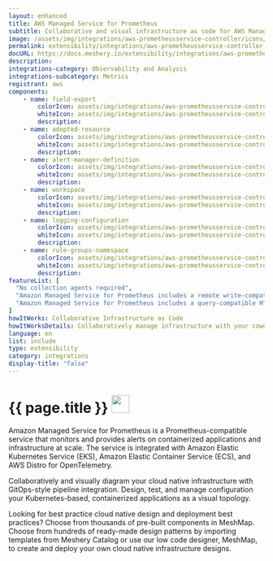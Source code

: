 ```yaml
---
layout: enhanced
title: AWS Managed Service for Prometheus
subtitle: Collaborative and visual infrastructure as code for AWS Managed Service for Prometheus
image: /assets/img/integrations/aws-prometheusservice-controller/icons/color/aws-prometheusservice-controller-color.svg
permalink: extensibility/integrations/aws-prometheusservice-controller
docURL: https://docs.meshery.io/extensibility/integrations/aws-prometheusservice-controller
description: 
integrations-category: Observability and Analysis
integrations-subcategory: Metrics
registrant: aws
components: 
	- name: field-export
		colorIcon: assets/img/integrations/aws-prometheusservice-controller/components/field-export/icons/color/field-export-color.svg
		whiteIcon: assets/img/integrations/aws-prometheusservice-controller/components/field-export/icons/white/field-export-white.svg
		description: 
	- name: adopted-resource
		colorIcon: assets/img/integrations/aws-prometheusservice-controller/components/adopted-resource/icons/color/adopted-resource-color.svg
		whiteIcon: assets/img/integrations/aws-prometheusservice-controller/components/adopted-resource/icons/white/adopted-resource-white.svg
		description: 
	- name: alert-manager-definition
		colorIcon: assets/img/integrations/aws-prometheusservice-controller/components/alert-manager-definition/icons/color/alert-manager-definition-color.svg
		whiteIcon: assets/img/integrations/aws-prometheusservice-controller/components/alert-manager-definition/icons/white/alert-manager-definition-white.svg
		description: 
	- name: workspace
		colorIcon: assets/img/integrations/aws-prometheusservice-controller/components/workspace/icons/color/workspace-color.svg
		whiteIcon: assets/img/integrations/aws-prometheusservice-controller/components/workspace/icons/white/workspace-white.svg
		description: 
	- name: logging-configuration
		colorIcon: assets/img/integrations/aws-prometheusservice-controller/components/logging-configuration/icons/color/logging-configuration-color.svg
		whiteIcon: assets/img/integrations/aws-prometheusservice-controller/components/logging-configuration/icons/white/logging-configuration-white.svg
		description: 
	- name: rule-groups-namespace
		colorIcon: assets/img/integrations/aws-prometheusservice-controller/components/rule-groups-namespace/icons/color/rule-groups-namespace-color.svg
		whiteIcon: assets/img/integrations/aws-prometheusservice-controller/components/rule-groups-namespace/icons/white/rule-groups-namespace-white.svg
		description: 
featureList: [
  "No collection agents required",
  "Amazon Managed Service for Prometheus includes a remote write-compatible API that can ingest metrics from OpenTelemetry, Prometheus libraries, and existing Prometheus servers.",
  "Amazon Managed Service for Prometheus includes a query-compatible HTTP API that allows you to query metrics, metric labels, metric metadata, and time series metrics. "
]
howItWorks: Collaborative Infrastructure as Code
howItWorksDetails: Collaboratively manage infrastructure with your coworkers synchronously sharing the same designs.
language: en
list: include
type: extensibility
category: integrations
display-title: "false"
---
```

<h1>{{ page.title }} <img src="{{ page.image }}" style="width: 35px; height: 35px;" /></h1>

<p>
Amazon Managed Service for Prometheus is a Prometheus-compatible service that monitors and provides alerts on containerized applications and infrastructure at scale. The service is integrated with Amazon Elastic Kubernetes Service (EKS), Amazon Elastic Container Service (ECS), and AWS Distro for OpenTelemetry.
</p>
<p>
    Collaboratively and visually diagram your cloud native infrastructure with GitOps-style pipeline integration. Design, test, and manage configuration your Kubernetes-based, containerized applications as a visual topology.
</p>
<p>
    Looking for best practice cloud native design and deployment best practices? Choose from thousands of pre-built components in MeshMap. Choose from hundreds of ready-made design patterns by importing templates from Meshery Catalog or use our low code designer, MeshMap, to create and deploy your own cloud native infrastructure designs.
</p>
